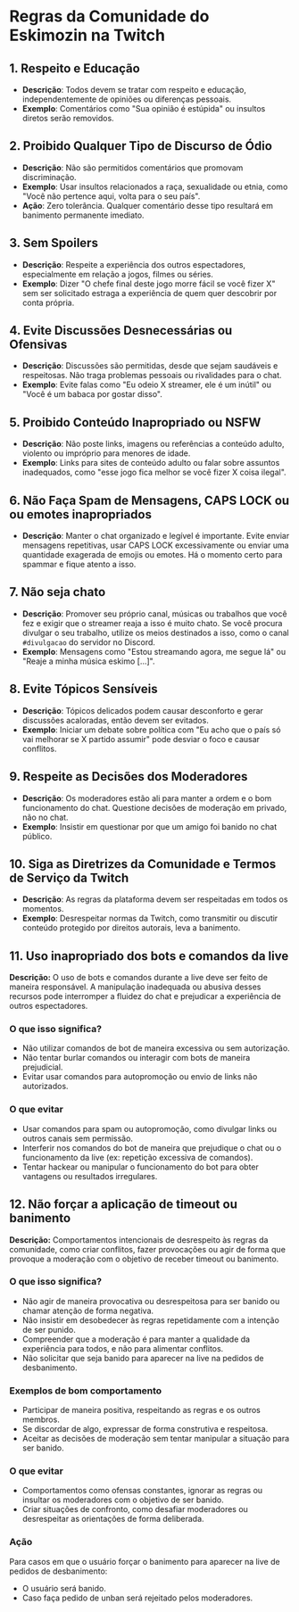 # Regras da Comunidade do Eskimozin na Twitch

## 1. Respeito e Educação

- **Descrição**: Todos devem se tratar com respeito e educação, independentemente de opiniões ou diferenças pessoais.
- **Exemplo**: Comentários como "Sua opinião é estúpida" ou insultos diretos serão removidos.

## 2. Proibido Qualquer Tipo de Discurso de Ódio

- **Descrição**: Não são permitidos comentários que promovam discriminação.
- **Exemplo**: Usar insultos relacionados a raça, sexualidade ou etnia, como "Você não pertence aqui, volta para o seu país".
- **Ação**: Zero tolerância. Qualquer comentário desse tipo resultará em banimento permanente imediato.

## 3. Sem Spoilers

- **Descrição**: Respeite a experiência dos outros espectadores, especialmente em relação a jogos, filmes ou séries.
- **Exemplo**: Dizer "O chefe final deste jogo morre fácil se você fizer X" sem ser solicitado estraga a experiência de quem quer descobrir por conta própria.

## 4. Evite Discussões Desnecessárias ou Ofensivas

- **Descrição**: Discussões são permitidas, desde que sejam saudáveis e respeitosas. Não traga problemas pessoais ou rivalidades para o chat.
- **Exemplo**: Evite falas como "Eu odeio X streamer, ele é um inútil" ou "Você é um babaca por gostar disso".

## 5. Proibido Conteúdo Inapropriado ou NSFW

- **Descrição**: Não poste links, imagens ou referências a conteúdo adulto, violento ou impróprio para menores de idade.
- **Exemplo**: Links para sites de conteúdo adulto ou falar sobre assuntos inadequados, como "esse jogo fica melhor se você fizer X coisa ilegal".

## 6. Não Faça Spam de Mensagens, CAPS LOCK ou  ou emotes inapropriados

- **Descrição**: Manter o chat organizado e legível é importante. Evite enviar mensagens repetitivas, usar CAPS LOCK excessivamente ou enviar uma quantidade exagerada de emojis ou emotes. Há o momento certo para spammar e fique atento a isso.

## 7. Não seja chato

- **Descrição**: Promover seu próprio canal, músicas ou trabalhos que você fez e exigir que o streamer reaja a isso é muito chato. Se você procura divulgar o seu trabalho, utilize os meios destinados a isso, como o canal `#divulgacao` do servidor no Discord.
- **Exemplo**: Mensagens como "Estou streamando agora, me segue lá" ou "Reaje a minha música eskimo [...]".

## 8. Evite Tópicos Sensíveis

- **Descrição**: Tópicos delicados podem causar desconforto e gerar discussões acaloradas, então devem ser evitados.
- **Exemplo**: Iniciar um debate sobre política com "Eu acho que o país só vai melhorar se X partido assumir" pode desviar o foco e causar conflitos.

## 9. Respeite as Decisões dos Moderadores

- **Descrição**: Os moderadores estão ali para manter a ordem e o bom funcionamento do chat. Questione decisões de moderação em privado, não no chat.
- **Exemplo**: Insistir em questionar por que um amigo foi banido no chat público.

## 10. Siga as Diretrizes da Comunidade e Termos de Serviço da Twitch

- **Descrição**: As regras da plataforma devem ser respeitadas em todos os momentos.
- **Exemplo**: Desrespeitar normas da Twitch, como transmitir ou discutir conteúdo protegido por direitos autorais, leva a banimento.

## 11. Uso inapropriado dos bots e comandos da live

**Descrição:** O uso de bots e comandos durante a live deve ser feito de maneira responsável. A manipulação inadequada ou abusiva desses recursos pode interromper a fluidez do chat e prejudicar a experiência de outros espectadores.

### O que isso significa?

- Não utilizar comandos de bot de maneira excessiva ou sem autorização.
- Não tentar burlar comandos ou interagir com bots de maneira prejudicial.
- Evitar usar comandos para autopromoção ou envio de links não autorizados.

### O que evitar

- Usar comandos para spam ou autopromoção, como divulgar links ou outros canais sem permissão.
- Interferir nos comandos do bot de maneira que prejudique o chat ou o funcionamento da live (ex: repetição excessiva de comandos).
- Tentar hackear ou manipular o funcionamento do bot para obter vantagens ou resultados irregulares.

## 12. Não forçar a aplicação de timeout ou banimento

**Descrição:** Comportamentos intencionais de desrespeito às regras da comunidade, como criar conflitos, fazer provocações ou agir de forma que provoque a moderação com o objetivo de receber timeout ou banimento.

### O que isso significa?

- Não agir de maneira provocativa ou desrespeitosa para ser banido ou chamar atenção de forma negativa.
- Não insistir em desobedecer às regras repetidamente com a intenção de ser punido.
- Compreender que a moderação é para manter a qualidade da experiência para todos, e não para alimentar conflitos.
- Não solicitar que seja banido para aparecer na live na pedidos de desbanimento.

### Exemplos de bom comportamento

- Participar de maneira positiva, respeitando as regras e os outros membros.
- Se discordar de algo, expressar de forma construtiva e respeitosa.
- Aceitar as decisões de moderação sem tentar manipular a situação para ser banido.

### O que evitar

- Comportamentos como ofensas constantes, ignorar as regras ou insultar os moderadores com o objetivo de ser banido.
- Criar situações de confronto, como desafiar moderadores ou desrespeitar as orientações de forma deliberada.

### Ação

Para casos em que o usuário forçar o banimento para aparecer na live de pedidos de desbanimento:

- O usuário será banido.
- Caso faça pedido de unban será rejeitado pelos moderadores.
